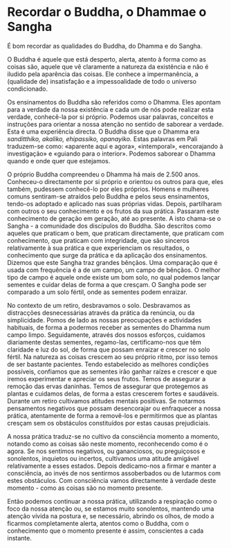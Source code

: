 Recordar o Buddha, o Dhammae o Sangha
=====================================

É bom recordar as qualidades do Buddha, do Dhamma e do Sangha.

O Buddha é aquele que está desperto, alerta, atento à forma como as
coisas são, aquele que vê claramente a natureza da existência e não é
iludido pela aparência das coisas. Ele conhece a impermanência, a
(qualidade de) insatisfação e a impessoalidade de todo o universo
condicionado.

Os ensinamentos do Buddha são referidos como o Dhamma. Eles apontam para
a verdade da nossa existência e cada um de nós pode realizar esta
verdade, conhecê-la por si próprio. Podemos usar palavras, conceitos e
instruções para orientar a nossa atenção no sentido de saborear a
verdade. Esta é uma experiência directa. O Buddha disse que o Dhamma era
*sanditthiko, akaliko, ehipassiko, opanayiko.* Estas palavras em Pali
traduzem-se como: «aparente aqui e agora», «intemporal», «encorajando à
investigação» e «guiando para o interior». Podemos saborear o Dhamma
quando e onde quer que estejamos.

O próprio Buddha compreendeu o Dhamma há mais de 2.500 anos. Conheceu-o
directamente por si próprio e orientou os outros para que, eles também,
pudessem conhecê-lo por eles próprios. Homens e mulheres comuns
sentiram-se atraídos pelo Buddha e pelos seus ensinamentos, tendo-os
adoptado e aplicado nas suas próprias vidas. Depois, partilharam com
outros o seu conhecimento e os frutos da sua prática. Passaram este
conhecimento de geração em geração, até ao presente. A isto chama-se o
Sangha - a comunidade dos discípulos do Buddha. São descritos como
aqueles que praticam o bem, que praticam directamente, que praticam com
conhecimento, que praticam com integridade, que são sinceros
relativamente à sua prática e que experienciam os resultados, o
conhecimento que surge da prática e da aplicação dos ensinamentos.
Dizemos que este Sangha traz grandes bênçãos. Uma comparação que é usada
com frequência é a de um campo, um campo de bênçãos. O melhor tipo de
campo é aquele onde existe um bom solo, no qual podemos lançar sementes
e cuidar delas de forma a que cresçam. O Sangha pode ser comparado a um
solo fértil, onde as sementes podem enraizar.

No contexto de um retiro, desbravamos o solo. Desbravamos as distracções
desnecessárias através da prática da renúncia, ou da simplicidade. Pomos
de lado as nossas preocupações e actividades habituais, de forma a
podermos receber as sementes do Dhamma num campo limpo. Seguidamente,
através dos nossos esforços, cuidamos diariamente destas sementes,
regamo-las, certificamo-nos que têm claridade e luz do sol, de forma que
possam enraizar e crescer no solo fértil. Na natureza as coisas crescem
ao seu próprio ritmo, por isso temos de ser bastante pacientes. Tendo
estabelecido as melhores condições possíveis, confiamos que as sementes
irão ganhar raízes e crescer e que iremos experimentar e apreciar os
seus frutos. Temos de assegurar a remoção das ervas daninhas. Temos de
assegurar que protegemos as plantas e cuidamos delas, de forma a estas
crescerem fortes e saudáveis. Durante um retiro cultivamos atitudes
mentais positivas. Se notarmos pensamentos negativos que possam
desencorajar ou enfraquecer a nossa prática, atentamente de forma a
removê-los e permitirmos que as plantas cresçam sem os obstáculos
constituídos por estas causas prejudiciais.

A nossa prática traduz-se no cultivo da consciência momento a momento,
notando como as coisas são neste momento, reconhecendo como é o agora.
Se nos sentimos negativos, ou gananciosos, ou preguiçosos e sonolentos,
inquietos ou incertos, cultivamos uma atitude amigável relativamente a
esses estados. Depois dedicamo-nos a firmar e manter a consciência, ao
invés de nos sentirmos assoberbados ou de lutarmos com estes obstáculos.
Com consciência vamos directamente à verdade deste momento - como as
coisas são no momento presente.

Então podemos continuar a nossa prática, utilizando a respiração como o
foco da nossa atenção ou, se estamos muito sonolentos, mantendo uma
atenção vívida na postura e, se necessário, abrindo os olhos, de modo a
ficarmos completamente alerta, atentos como o Buddha, com o conhecimento
que o momento presente é assim, conscientes a cada instante.
